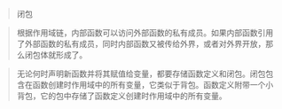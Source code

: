 > 闭包

> 根据作用域链，内部函数可以访问外部函数的私有成员。如果内部函数引用了外部函数的私有成员，同时内部函数又被传给外界，或者对外界开放，那么闭包体就形成了。

> 无论何时声明新函数并将其赋值给变量，都要存储函数定义和闭包。闭包包含在函数创建时作用域中的所有变量，它类似于背包。函数定义附带一个小背包，它的包中存储了函数定义创建时作用域中的所有变量。